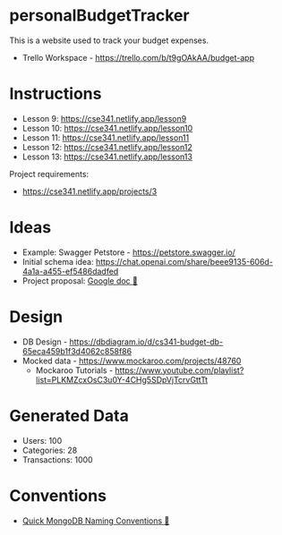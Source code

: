 # personalBudgetTracker

This is a website used to track your budget expenses.

- Trello Workspace - https://trello.com/b/t9gOAkAA/budget-app

# Instructions

- Lesson 9: https://cse341.netlify.app/lesson9
- Lesson 10: https://cse341.netlify.app/lesson10
- Lesson 11: https://cse341.netlify.app/lesson11
- Lesson 12: https://cse341.netlify.app/lesson12
- Lesson 13: https://cse341.netlify.app/lesson13

Project requirements:

- https://cse341.netlify.app/projects/3

# Ideas

- Example: Swagger Petstore - https://petstore.swagger.io/
- Initial schema idea: https://chat.openai.com/share/beee9135-606d-4a1a-a455-ef5486dadfed
- Project proposal: [Google doc 🔗](https://docs.google.com/document/d/10L1suldt3137BcB0NRUbT7D55_Eiw0ZEeDGI1KQPwMk/edit?usp=sharing)

# Design

- DB Design - https://dbdiagram.io/d/cs341-budget-db-65eca459b1f3d4062c858f86
- Mocked data - https://www.mockaroo.com/projects/48760
  - Mockaroo Tutorials - https://www.youtube.com/playlist?list=PLKMZcxOsC3u0Y-4CHg5SDpVjTcrvGttTt

# Generated Data

- Users: 100
- Categories: 28
- Transactions: 1000

# Conventions

- [Quick MongoDB Naming Conventions 🔗](https://tennant.io/quick-mongodb-naming-conventions/)
